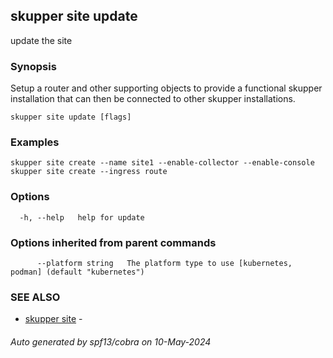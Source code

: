 ## skupper site update

update the site

### Synopsis

Setup a router and other supporting objects to provide a functional skupper
installation that can then be connected to other skupper installations.

```
skupper site update [flags]
```

### Examples

```
skupper site create --name site1 --enable-collector --enable-console
skupper site create --ingress route
```

### Options

```
  -h, --help   help for update
```

### Options inherited from parent commands

```
      --platform string   The platform type to use [kubernetes, podman] (default "kubernetes")
```

### SEE ALSO

* [skupper site](skupper_site.md)	 - 

###### Auto generated by spf13/cobra on 10-May-2024
